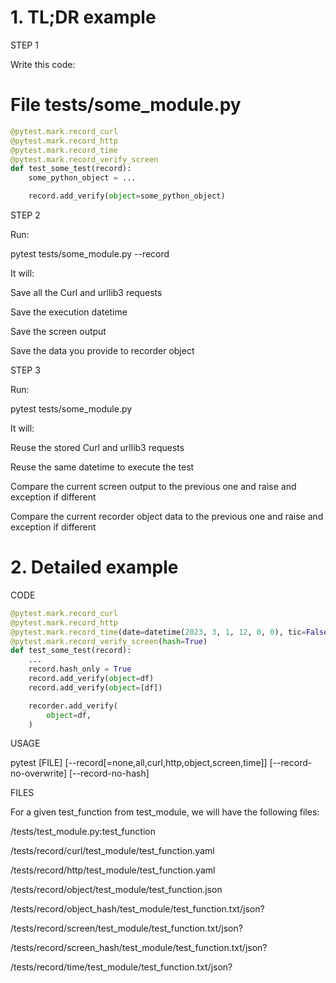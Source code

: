 # 1. TL;DR example
STEP 1

Write this code:


# File tests/some_module.py

```python
@pytest.mark.record_curl
@pytest.mark.record_http
@pytest.mark.record_time
@pytest.mark.record_verify_screen
def test_some_test(record):
    some_python_object = ...

    record.add_verify(object=some_python_object)
```

STEP 2

Run:

pytest tests/some_module.py --record

It will:

Save all the Curl and urllib3 requests

Save the execution datetime

Save the screen output

Save the data you provide to recorder object

STEP 3

Run:

pytest tests/some_module.py

It will:

Reuse the stored Curl and urllib3 requests

Reuse the same datetime to execute the test

Compare the current screen output to the previous one and raise and exception if different

Compare the current recorder object data to the previous one and raise and exception if different

# 2. Detailed example
CODE

```python
@pytest.mark.record_curl
@pytest.mark.record_http
@pytest.mark.record_time(date=datetime(2023, 3, 1, 12, 0, 0), tic=False)
@pytest.mark.record_verify_screen(hash=True)
def test_some_test(record):
    ...
    record.hash_only = True
    record.add_verify(object=df)
    record.add_verify(object=[df])

    recorder.add_verify(
        object=df,
    )
```

USAGE

pytest [FILE] [--record[=none,all,curl,http,object,screen,time]] [--record-no-overwrite] [--record-no-hash]

FILES

For a given test_function from test_module, we will have the following files:

/tests/test_module.py:test_function

/tests/record/curl/test_module/test_function.yaml

/tests/record/http/test_module/test_function.yaml

/tests/record/object/test_module/test_function.json

/tests/record/object_hash/test_module/test_function.txt/json?

/tests/record/screen/test_module/test_function.txt/json?

/tests/record/screen_hash/test_module/test_function.txt/json?

/tests/record/time/test_module/test_function.txt/json?

